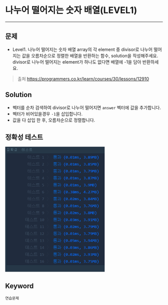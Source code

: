 # 나누어 떨어지는 숫자 배열(LEVEL1)
---
## 문제
- Level1. 나누어 떨어지는 숫자 배열
array의 각 element 중 divisor로 나누어 떨어지는 값을 오름차순으로 정렬한 배열을 반환하는 함수, solution을 작성해주세요.
divisor로 나누어 떨어지는 element가 하나도 없다면 배열에 -1을 담아 반환하세요.

> 출처 https://programmers.co.kr/learn/courses/30/lessons/12910

## Solution
- 벡터를 순차 검색하여 divisor로 나누어 떨어지면 ```answer``` 벡터에 값을 추가합니다.
- 벡터가 비어있을경우 ```-1```을 삽입합니다.
- 값을 다 삽입 한 후, 오름차순으로 정렬합니다.

## 정확성 테스트
<img src="Lv1-05_confirm.PNG" widith="350" height="400">

## Keyword
```연습문제```
